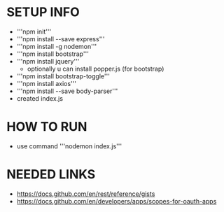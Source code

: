 # SETUP INFO
- '''npm init'''
- '''npm install --save express'''
- '''npm install -g nodemon'''
- '''npm install bootstrap'''
- '''npm install jquery'''
    - optionally u can install popper.js (for bootstrap)
- '''npm install bootstrap-toggle'''
- '''npm install axios'''
- '''npm install --save body-parser'''
- created index.js

# HOW TO RUN
- use command '''nodemon index.js'''

# NEEDED LINKS
- https://docs.github.com/en/rest/reference/gists
- https://docs.github.com/en/developers/apps/scopes-for-oauth-apps